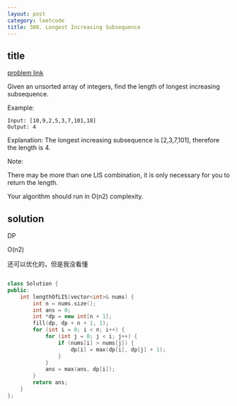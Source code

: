 ```yaml
---
layout: post
category: leetcode
title: 300. Longest Increasing Subsequence
---
```


## title
[problem link](https://leetcode.com/problems/longest-increasing-subsequence/description/)

Given an unsorted array of integers, find the length of longest increasing subsequence.

Example:

	Input: [10,9,2,5,3,7,101,18]
	Output: 4 

Explanation: The longest increasing subsequence is [2,3,7,101], therefore the length is 4.
 
Note:

There may be more than one LIS combination, it is only necessary for you to return the length.

Your algorithm should run in O(n2) complexity.

## solution
DP

O(n2)

还可以优化的，但是我没看懂

```c++

class Solution {
public:
	int lengthOfLIS(vector<int>& nums) {
		int n = nums.size();
		int ans = 0;
		int *dp = new int[n + 1];
		fill(dp, dp + n + 1, 1);
		for (int i = 0; i < n; i++) {
			for (int j = 0; j < i; j++) {
				if (nums[i] > nums[j]) {
					dp[i] = max(dp[i], dp[j] + 1);
				}
			}
			ans = max(ans, dp[i]);
		}
		return ans;
	}
};
```